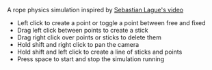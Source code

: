 A rope physics simulation inspired by [Sebastian Lague's video](https://www.youtube.com/watch?v=PGk0rnyTa1U)

* Left click to create a point or toggle a point between free and fixed
* Drag left click between points to create a stick
* Drag right click over points or sticks to delete them
* Hold shift and right click to pan the camera
* Hold shift and left click to create a line of sticks and points
* Press space to start and stop the simulation running
